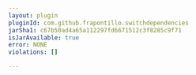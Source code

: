 ```yaml
---
layout: plugin
pluginId: com.github.frapontillo.switchdependencies
jarSha1: c67b50ad4a65a112297fd6671512c3f8285c9f71
isJarAvailable: true
error: NONE
violations: []

---
```

